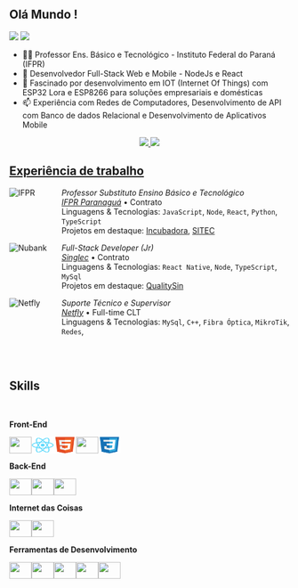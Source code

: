 ## Olá Mundo !

<div> 
  <a href = "mailto:luccas_kayure@hotmail.com"><img src="https://img.shields.io/badge/Microsoft_Outlook-0078D4?style=for-the-badge&logo=microsoft-outlook&logoColor=white" target="_blank"></a>
  <a href="https://www.linkedin.com/in/luccas-kayure" target="_blank"><img src="https://img.shields.io/badge/-LinkedIn-%230077B5?style=for-the-badge&logo=linkedin&logoColor=white" target="_blank"></a>   
</div>

- 👩‍💻 Professor Ens. Básico e Tecnológico - Instituto Federal do Paraná (IFPR)
- 🔭 Desenvolvedor Full-Stack Web e Mobile - NodeJs e React
- 💬 Fascinado por desenvolvimento em IOT (Internet Of Things) com ESP32 Lora e ESP8266 para soluções empresariais e domésticas
- 📫 Experiência com Redes de Computadores, Desenvolvimento de API com Banco de dados Relacional e Desenvolvimento de Aplicativos Mobile

<div align="center">
  <a href="https://github.com/Kayure">
  <img height="180em" src="https://github-readme-stats.vercel.app/api?username=Kayure&show_icons=true&theme=dark&include_all_commits=true&count_private=true"/>
  <img height="180em" src="https://github-readme-stats.vercel.app/api/top-langs/?username=Kayure&layout=compact&langs_count=7&theme=dark"/>
</div>

## Experiência de trabalho

[<img align="left" height="94px" width="94px" alt="IFPR" src="https://www.facebook.com/photo/?fbid=462025912635961&set=a.462025862635966"/>](https://ifpr.edu.br/paranagua/)

_Professor Substituto Ensino Básico e Tecnológico_ \
[_IFPR Paranaguá_](https://ifpr.edu.br/paranagua/) • Contrato \
Linguagens & Tecnologias: `JavaScript`, `Node`, `React`, `Python`, `TypeScript`\
Projetos em destaque: [Incubadora](https://www.linkedin.com/in/incubadora-ifpr-campus-paranagu%C3%A1-5b4547271/), [SITEC](https://www.instagram.com/sitec2023/)
<br/>

[<img align="left" height="94px" width="94px" alt="Nubank" src="https://media.licdn.com/dms/image/C4D0BAQGty9JJoayQ0w/company-logo_200_200/0/1660316220378?e=2147483647&v=beta&t=wObdgrFG5eb0jYG8D5ywOl6ZX9ncwMhFeKZqBE0vstk"/>](https://singlec.com.br/)

_Full-Stack Developer (Jr)_ \
[_Singlec_](https://singlec.com.br/) • Contrato \
Linguagens & Tecnologias: `React Native`, `Node`, `TypeScript`, `MySql` \
Projetos em destaque: [QualitySin](https://singlec.com.br/servicos.html)
<br/>

[<img align="left" height="94px" width="94px" alt="Netfly" src="https://www.facebook.com/photo/?fbid=646099693799258&set=a.646099657132595"/>](https://www.netflytelecom.com.br/)

_Suporte Técnico e Supervisor_ \
[_Netfly_](https://www.netflytelecom.com.br/) • Full-time CLT \
Linguagens & Tecnologias: `MySql`, `C++`, `Fibra Óptica`, `MikroTik`, `Redes`, \
<br/>

  </div>
 
<div style="display: inline_block"><br>

## Skills

<br/>

**Front-End**
<br/>

<div style="display: flex; align-items: center;">
  <img height="30" width="40" src="https://cdn.jsdelivr.net/gh/devicons/devicon/icons/bootstrap/bootstrap-original.svg" />
  <img height="30" width="40" src="https://raw.githubusercontent.com/devicons/devicon/master/icons/react/react-original.svg">
  <img height="30" width="40" src="https://raw.githubusercontent.com/devicons/devicon/master/icons/html5/html5-original.svg">
  <img height="30" width="40" src="https://cdn.jsdelivr.net/gh/devicons/devicon/icons/javascript/javascript-original.svg" />
  <img height="30" width="40" src="https://raw.githubusercontent.com/devicons/devicon/master/icons/css3/css3-original.svg">
</div>

**Back-End**
<br/>

<div style="display: flex; align-items: center;">
  <img height="30" width="40" src="https://cdn.jsdelivr.net/gh/devicons/devicon/icons/typescript/typescript-original.svg" />
  <img height="30" width="40" src="https://cdn.jsdelivr.net/gh/devicons/devicon/icons/mysql/mysql-original.svg">
  <img height="30" width="40" src="https://cdn.jsdelivr.net/gh/devicons/devicon/icons/nodejs/nodejs-original.svg" />
</div>

**Internet das Coisas**
<br/>

<div style="display: flex; align-items: center;">
  <img height="30" width="40" src="https://cdn.jsdelivr.net/gh/devicons/devicon/icons/cplusplus/cplusplus-original.svg" />
  <img height="30" width="40" src="https://cdn.jsdelivr.net/gh/devicons/devicon/icons/arduino/arduino-original.svg">
</div>

**Ferramentas de Desenvolvimento**
<br/>

<div style="display: flex; align-items: center;">
  <img height="30" width="40" src="https://cdn.jsdelivr.net/gh/devicons/devicon/icons/docker/docker-original.svg" />
  <img height="30" width="40" src="https://cdn.jsdelivr.net/gh/devicons/devicon/icons/electron/electron-original.svg" />
  <img height="30" width="40" src="https://cdn.jsdelivr.net/gh/devicons/devicon/icons/git/git-original.svg" />
  <img height="30" width="40" src="https://cdn.jsdelivr.net/gh/devicons/devicon/icons/github/github-original.svg" />
  <img height="30" width="40" src="https://cdn.jsdelivr.net/gh/devicons/devicon/icons/vscode/vscode-original.svg" />
</div>
  
  
</div>
